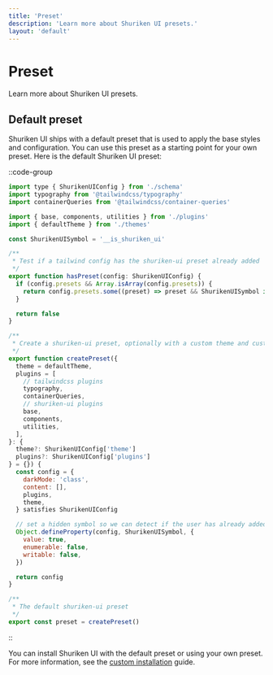```yaml
---
title: 'Preset'
description: 'Learn more about Shuriken UI presets.'
layout: 'default'
---
```


# Preset

Learn more about Shuriken UI presets.

## Default preset

Shuriken UI ships with a default preset that is used to apply the base styles and configuration. You can use this preset as a starting point for your own preset. Here is the default Shuriken UI preset:

::code-group
```js [preset.ts]
import type { ShurikenUIConfig } from './schema'
import typography from '@tailwindcss/typography'
import containerQueries from '@tailwindcss/container-queries'

import { base, components, utilities } from './plugins'
import { defaultTheme } from './themes'

const ShurikenUISymbol = '__is_shuriken_ui'

/**
 * Test if a tailwind config has the shuriken-ui preset already added
 */
export function hasPreset(config: ShurikenUIConfig) {
  if (config.presets && Array.isArray(config.presets)) {
    return config.presets.some((preset) => preset && ShurikenUISymbol in preset)
  }

  return false
}

/**
 * Create a shuriken-ui preset, optionally with a custom theme and custom plugins list
 */
export function createPreset({
  theme = defaultTheme,
  plugins = [
    // tailwindcss plugins
    typography,
    containerQueries,
    // shuriken-ui plugins
    base,
    components,
    utilities,
  ],
}: {
  theme?: ShurikenUIConfig['theme']
  plugins?: ShurikenUIConfig['plugins']
} = {}) {
  const config = {
    darkMode: 'class',
    content: [],
    plugins,
    theme,
  } satisfies ShurikenUIConfig

  // set a hidden symbol so we can detect if the user has already added the preset
  Object.defineProperty(config, ShurikenUISymbol, {
    value: true,
    enumerable: false,
    writable: false,
  })

  return config
}

/**
 * The default shuriken-ui preset
 */
export const preset = createPreset()
```
::

You can install Shuriken UI with the default preset or using your own preset. For more information, see the  [custom installation](/docs/guide/advanced/custom-installation) guide.